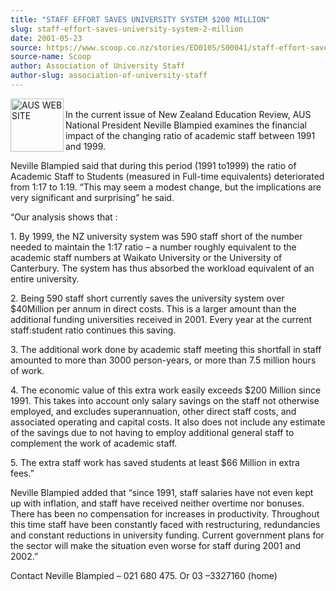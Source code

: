 ```yaml
---
title: "STAFF EFFORT SAVES UNIVERSITY SYSTEM $200 MILLION"
slug: staff-effort-saves-university-system-2-million
date: 2001-05-23
source: https://www.scoop.co.nz/stories/ED0105/S00041/staff-effort-saves-university-system-200-million.htm
source-name: Scoop
author: Association of University Staff
author-slug: association-of-university-staff
---
```


<p><img align="left" width="85" height="85" src="http://www.aus.ac.nz/pictures/logo.gif" alt="AUS WEB SITE" border="0"><br>In the current issue of
New Zealand Education Review, AUS National President Neville
Blampied examines the financial impact of the changing ratio
of academic staff between 1991 and 1999.</p>

<p>Neville Blampied
said that during this period (1991 to1999) the ratio of
Academic Staff to Students (measured in Full-time
equivalents) deteriorated from 1:17 to 1:19. “This may seem
a modest change, but the implications are very significant
and surprising” he said.</p>

<p>“Our analysis shows that :</p>

<p>1.
By 1999, the NZ university system was 590 staff short of the
number needed to maintain the 1:17 ratio – a number roughly
equivalent to the academic staff numbers at Waikato
University or the University of Canterbury.  The system has
thus absorbed the workload equivalent of an entire
university.</p>

<p>2. Being 590 staff short currently saves the
university system over $40Million per annum in direct costs.
This is a larger amount than the additional funding
universities received in 2001.  Every year at the current
staff:student ratio continues this saving.<p>

<p>3. The
additional work done by academic staff meeting this
shortfall in staff amounted to more than 3000 person-years,
or more than 7.5 million hours of work.</p>

<p>4. The economic
value of this extra work easily exceeds $200 Million since
1991. This takes into account only salary savings on the
staff not otherwise employed, and excludes superannuation,
other direct staff costs, and associated operating and
capital costs. It also does not include any estimate of the
savings due to not having to employ additional general staff
to complement the work of academic staff.<p>
<p>5. The extra
staff work has saved students at least $66 Million in extra
fees.”</p>

<p>Neville Blampied added that “since 1991, staff
salaries have not even kept up with inflation, and staff
have received neither overtime nor bonuses. There has been
no compensation for increases in productivity. Throughout
this time staff have been constantly faced with
restructuring, redundancies and constant reductions in
university funding. Current government plans for the sector
will make the situation even worse for staff during 2001 and
2002.”</p>



<p>Contact Neville Blampied – 021 680 475. Or 03
–3327160
(home)</p>  